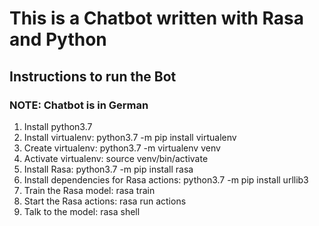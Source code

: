 # This is a Chatbot written with Rasa and Python

## Instructions to run the Bot

### NOTE: Chatbot is in German

1. Install python3.7
2. Install virtualenv: python3.7 -m pip install virtualenv
3. Create virtualenv: python3.7 -m virtualenv venv
4. Activate virtualenv: source venv/bin/activate
5. Install Rasa: python3.7 -m pip install rasa
6. Install dependencies for Rasa actions: python3.7 -m pip install urllib3
7. Train the Rasa model: rasa train
8. Start the Rasa actions: rasa run actions
9. Talk to the model: rasa shell
